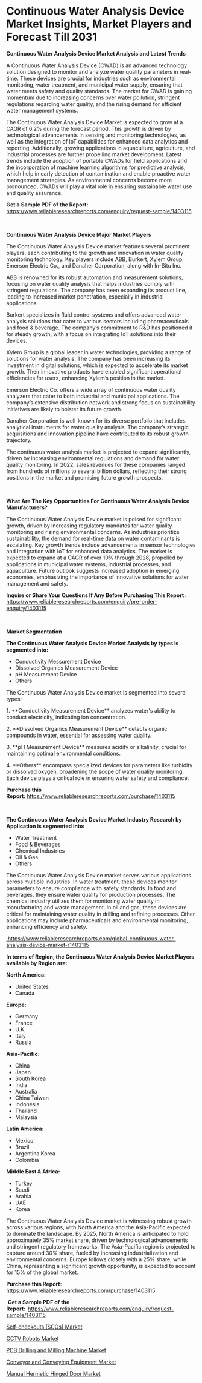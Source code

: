 <p><h1>Continuous Water Analysis Device Market Insights, Market Players and Forecast Till 2031</h1></p><p><strong>Continuous Water Analysis Device Market Analysis and Latest Trends</strong></p>
<p><p>A Continuous Water Analysis Device (CWAD) is an advanced technology solution designed to monitor and analyze water quality parameters in real-time. These devices are crucial for industries such as environmental monitoring, water treatment, and municipal water supply, ensuring that water meets safety and quality standards. The market for CWAD is gaining momentum due to increasing concerns over water pollution, stringent regulations regarding water quality, and the rising demand for efficient water management systems.</p><p>The Continuous Water Analysis Device Market is expected to grow at a CAGR of 6.2% during the forecast period. This growth is driven by technological advancements in sensing and monitoring technologies, as well as the integration of IoT capabilities for enhanced data analytics and reporting. Additionally, growing applications in aquaculture, agriculture, and industrial processes are further propelling market development. Latest trends include the adoption of portable CWADs for field applications and the incorporation of machine learning algorithms for predictive analysis, which help in early detection of contamination and enable proactive water management strategies. As environmental concerns become more pronounced, CWADs will play a vital role in ensuring sustainable water use and quality assurance.</p></p>
<p><strong>Get a Sample PDF of the Report:&nbsp;</strong> <a href="https://www.reliableresearchreports.com/enquiry/request-sample/1403115?utm_campaign=1735&utm_medium=2&utm_source=Github&utm_content=ia&utm_term=23102024&utm_id=continuous-water-analysis-device">https://www.reliableresearchreports.com/enquiry/request-sample/1403115</a></p>
<p>&nbsp;</p>
<p><strong>Continuous Water Analysis Device Major Market Players</strong></p>
<p><p>The Continuous Water Analysis Device market features several prominent players, each contributing to the growth and innovation in water quality monitoring technology. Key players include ABB, Burkert, Xylem Group, Emerson Electric Co., and Danaher Corporation, along with In-Situ Inc. </p><p>ABB is renowned for its robust automation and measurement solutions, focusing on water quality analysis that helps industries comply with stringent regulations. The company has been expanding its product line, leading to increased market penetration, especially in industrial applications.</p><p>Burkert specializes in fluid control systems and offers advanced water analysis solutions that cater to various sectors including pharmaceuticals and food & beverage. The company’s commitment to R&D has positioned it for steady growth, with a focus on integrating IoT solutions into their devices.</p><p>Xylem Group is a global leader in water technologies, providing a range of solutions for water analysis. The company has been increasing its investment in digital solutions, which is expected to accelerate its market growth. Their innovative products have enabled significant operational efficiencies for users, enhancing Xylem’s position in the market.</p><p>Emerson Electric Co. offers a wide array of continuous water quality analyzers that cater to both industrial and municipal applications. The company’s extensive distribution network and strong focus on sustainability initiatives are likely to bolster its future growth.</p><p>Danaher Corporation is well-known for its diverse portfolio that includes analytical instruments for water quality analysis. The company’s strategic acquisitions and innovation pipeline have contributed to its robust growth trajectory.</p><p>The continuous water analysis market is projected to expand significantly, driven by increasing environmental regulations and demand for water quality monitoring. In 2022, sales revenues for these companies ranged from hundreds of millions to several billion dollars, reflecting their strong positions in the market and promising future growth prospects.</p></p>
<p>&nbsp;</p>
<p><strong>What Are The Key Opportunities For Continuous Water Analysis Device Manufacturers?</strong></p>
<p><p>The Continuous Water Analysis Device market is poised for significant growth, driven by increasing regulatory mandates for water quality monitoring and rising environmental concerns. As industries prioritize sustainability, the demand for real-time data on water contaminants is escalating. Key growth trends include advancements in sensor technologies and integration with IoT for enhanced data analytics. The market is expected to expand at a CAGR of over 10% through 2028, propelled by applications in municipal water systems, industrial processes, and aquaculture. Future outlook suggests increased adoption in emerging economies, emphasizing the importance of innovative solutions for water management and safety.</p></p>
<p><strong>Inquire or Share Your Questions If Any Before Purchasing This Report:</strong> <a href="https://www.reliableresearchreports.com/enquiry/pre-order-enquiry/1403115?utm_campaign=1735&utm_medium=2&utm_source=Github&utm_content=ia&utm_term=23102024&utm_id=continuous-water-analysis-device">https://www.reliableresearchreports.com/enquiry/pre-order-enquiry/1403115</a></p>
<p>&nbsp;</p>
<p><strong>Market Segmentation</strong></p>
<p><strong>The Continuous Water Analysis Device Market Analysis by types is segmented into:</strong></p>
<p><ul><li>Conductivity Messurement Device</li><li>Dissolved Organics Measurement Device</li><li>pH Measurement Device</li><li>Others</li></ul></p>
<p><p>The Continuous Water Analysis Device market is segmented into several types: </p><p>1. **Conductivity Measurement Device** analyzes water's ability to conduct electricity, indicating ion concentration.</p><p>2. **Dissolved Organics Measurement Device** detects organic compounds in water, essential for assessing water quality.</p><p>3. **pH Measurement Device** measures acidity or alkalinity, crucial for maintaining optimal environmental conditions.</p><p>4. **Others** encompass specialized devices for parameters like turbidity or dissolved oxygen, broadening the scope of water quality monitoring. Each device plays a critical role in ensuring water safety and compliance.</p></p>
<p><strong>Purchase this Report:&nbsp;</strong><a href="https://www.reliableresearchreports.com/purchase/1403115?utm_campaign=1735&utm_medium=2&utm_source=Github&utm_content=ia&utm_term=23102024&utm_id=continuous-water-analysis-device">https://www.reliableresearchreports.com/purchase/1403115</a></p>
<p>&nbsp;</p>
<p><strong>The Continuous Water Analysis Device Market Industry Research by Application is segmented into:</strong></p>
<p><ul><li>Water Treatment</li><li>Food & Beverages</li><li>Chemical Industries</li><li>Oil & Gas</li><li>Others</li></ul></p>
<p><p>The Continuous Water Analysis Device market serves various applications across multiple industries. In water treatment, these devices monitor parameters to ensure compliance with safety standards. In food and beverages, they ensure water quality for production processes. The chemical industry utilizes them for monitoring water quality in manufacturing and waste management. In oil and gas, these devices are critical for maintaining water quality in drilling and refining processes. Other applications may include pharmaceuticals and environmental monitoring, enhancing efficiency and safety.</p></p>
<p><a href="https://www.reliableresearchreports.com/global-continuous-water-analysis-device-market-r1403115?utm_campaign=1735&utm_medium=2&utm_source=Github&utm_content=ia&utm_term=23102024&utm_id=continuous-water-analysis-device">&nbsp;https://www.reliableresearchreports.com/global-continuous-water-analysis-device-market-r1403115</a></p>
<p><strong>In terms of Region, the Continuous Water Analysis Device Market Players available by Region are:</strong></p>
<p>
    <p> <strong> North America: </strong>
        <ul>
            <li>United States</li>
            <li>Canada</li>
        </ul>
        </p> 
    <p> <strong> Europe: </strong>
        <ul>
            <li>Germany</li>
            <li>France</li>
            <li>U.K.</li>
            <li>Italy</li>
            <li>Russia</li>
        </ul>
        </p> 
    <p> <strong> Asia-Pacific: </strong>
        <ul>
            <li>China</li>
            <li>Japan</li>
            <li>South Korea</li>
            <li>India</li>
            <li>Australia</li>
            <li>China Taiwan</li>
            <li>Indonesia</li>
            <li>Thailand</li>
            <li>Malaysia</li>
        </ul>
        </p> 
    <p> <strong> Latin America: </strong>
        <ul>
            <li>Mexico</li>
            <li>Brazil</li>
            <li>Argentina Korea</li>
            <li>Colombia</li>
        </ul>
        </p> 
    <p> <strong> Middle East & Africa: </strong>
        <ul>
            <li>Turkey</li>
            <li>Saudi</li>
            <li>Arabia</li>
            <li>UAE</li>
            <li>Korea</li>
        </ul>
    </p>
    </p>
<p><p>The Continuous Water Analysis Device market is witnessing robust growth across various regions, with North America and the Asia-Pacific expected to dominate the landscape. By 2025, North America is anticipated to hold approximately 35% market share, driven by technological advancements and stringent regulatory frameworks. The Asia-Pacific region is projected to capture around 30% share, fueled by increasing industrialization and environmental concerns. Europe follows closely with a 25% share, while China, representing a significant growth opportunity, is expected to account for 15% of the global market.</p></p>
<p><strong>Purchase this Report: </strong><a href="https://www.reliableresearchreports.com/purchase/1403115?utm_campaign=1735&utm_medium=2&utm_source=Github&utm_content=ia&utm_term=23102024&utm_id=continuous-water-analysis-device">https://www.reliableresearchreports.com/purchase/1403115</a></p>
<p>&nbsp;<strong>Get a Sample PDF of the Report:&nbsp;&nbsp;</strong><a href="https://www.reliableresearchreports.com/enquiry/request-sample/1403115?utm_campaign=1735&utm_medium=2&utm_source=Github&utm_content=ia&utm_term=23102024&utm_id=continuous-water-analysis-device">https://www.reliableresearchreports.com/enquiry/request-sample/1403115</a></p>
<p><strong></strong></p>
<p><p><a href="https://www.linkedin.com/pulse/self-checkouts-scos-industry-analysis-report-market-size-pjdgf?utm_campaign=1735&utm_medium=2&utm_source=Github&utm_content=ia&utm_term=23102024&utm_id=continuous-water-analysis-device">Self-checkouts (SCOs) Market</a></p><p><a href="https://www.linkedin.com/pulse/cctv-robots-landscape-product-spectrum-market-trajectories-y9pkf?utm_campaign=1735&utm_medium=2&utm_source=Github&utm_content=ia&utm_term=23102024&utm_id=continuous-water-analysis-device">CCTV Robots Market</a></p><p><a href="https://www.linkedin.com/pulse/driving-forces-global-pcb-drilling-milling-machine-market-trends-qgtse?utm_campaign=1735&utm_medium=2&utm_source=Github&utm_content=ia&utm_term=23102024&utm_id=continuous-water-analysis-device">PCB Drilling and Milling Machine Market</a></p><p><a href="https://www.linkedin.com/pulse/investment-opportunities-conveyor-conveying-equipment-sector-05ocf?utm_campaign=1735&utm_medium=2&utm_source=Github&utm_content=ia&utm_term=23102024&utm_id=continuous-water-analysis-device">Conveyor and Conveying Equipment Market</a></p><p><a href="https://github.com/lawriesievelwij/Market-Research-Report-List-1/blob/main/manual-hermetic-hinged-door-market.md?utm_campaign=1735&utm_medium=2&utm_source=Github&utm_content=ia&utm_term=23102024&utm_id=continuous-water-analysis-device">Manual Hermetic Hinged Door Market</a></p></p>